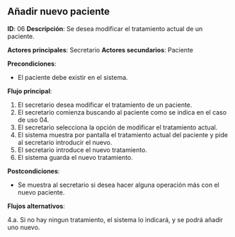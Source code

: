 ## Añadir nuevo paciente

**ID**: 06
**Descripción**: Se desea modificar el tratamiento actual de un paciente.

**Actores principales**: Secretario
**Actores secundarios**: Paciente

**Precondiciones**:
* El paciente debe existir en el sistema.

**Flujo principal**:
1. El secretario desea modificar el tratamiento de un paciente.
1. El secretario comienza buscando al paciente como se indica en el caso de uso 04.
1. El secretario selecciona la opción de modificar el tratamiento actual.
1. El sistema muestra por pantalla el tratamiento actual del paciente y pide al secretario introducir el nuevo.
1. El secretario introduce el nuevo tratamiento.
1. El sistema guarda el nuevo tratamiento.

**Postcondiciones**:

* Se muestra al secretario si desea hacer alguna operación más con el nuevo paciente.

**Flujos alternativos**:

4.a. Si no hay ningun tratamiento, el sistema lo indicará, y se podrá añadir uno nuevo.